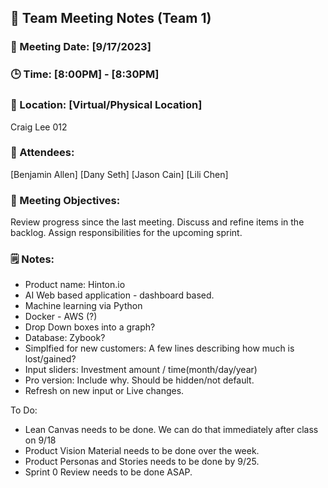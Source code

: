 ## 📝 Team Meeting Notes (Team 1)
### 📅 Meeting Date: [9/17/2023]
### 🕒 Time: [8:00PM] - [8:30PM]
### 📍 Location: [Virtual/Physical Location]
Craig Lee 012

### 📣 Attendees:
[Benjamin Allen]
[Dany Seth]
[Jason Cain]
[Lili Chen]

### 🎯 Meeting Objectives:
Review progress since the last meeting.
Discuss and refine items in the backlog.
Assign responsibilities for the upcoming sprint.

### 🗒️ Notes:

- Product name: Hinton.io
- AI Web based application - dashboard based.
- Machine learning via Python
- Docker - AWS (?)
- Drop Down boxes into a graph?
- Database: Zybook?
- Simplfied for new customers: A few lines describing how much is lost/gained?
- Input sliders: Investment amount / time(month/day/year)
- Pro version: Include why. Should be hidden/not default.
- Refresh on new input or Live changes.

To Do:

* Lean Canvas needs to be done. We can do that immediately after class on 9/18
* Product Vision Material needs to be done over the week.
* Product Personas and Stories needs to be done by 9/25.
* Sprint 0 Review needs to be done ASAP.
